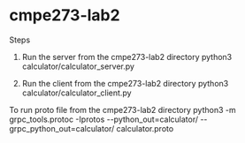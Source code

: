 # cmpe273-lab2

Steps

1. Run the server from the cmpe273-lab2 directory
    python3 calculator/calculator_server.py
     
2. Run the client from the cmpe273-lab2 directory
     python3 calculator/calculator_client.py 
     
To run proto file from the cmpe273-lab2 directory
     python3 -m grpc_tools.protoc -Iprotos --python_out=calculator/ --grpc_python_out=calculator/ calculator.proto
